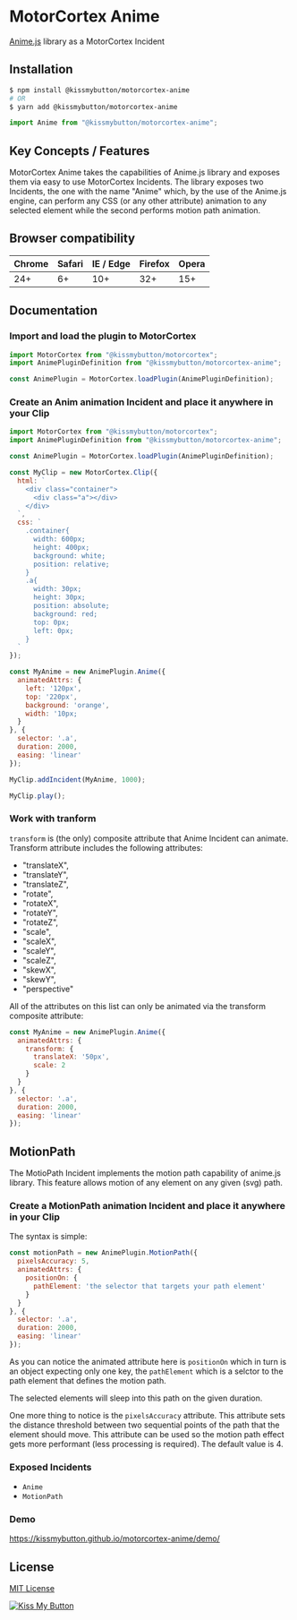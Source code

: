 # MotorCortex Anime

[Anime.js](https://animejs.com/) library as a MotorCortex Incident

## Installation
```bash
$ npm install @kissmybutton/motorcortex-anime
# OR
$ yarn add @kissmybutton/motorcortex-anime
```

```javascript
import Anime from "@kissmybutton/motorcortex-anime";
```


## Key Concepts / Features
MotorCortex Anime takes the capabilities of Anime.js library and exposes them via 
easy to use MotorCortex Incidents. 
The library exposes two Incidents, the one with the name "Anime" which, by the use 
of the Anime.js engine, can perform any CSS (or any other attribute) animation 
to any selected element while the second performs motion path animation.

## Browser compatibility 
| Chrome | Safari | IE / Edge | Firefox | Opera |
| --- | --- | --- | --- | --- |
| 24+ | 6+ | 10+ | 32+ | 15+ |

## Documentation
### Import and load the plugin to MotorCortex
```javascript
import MotorCortex from "@kissmybutton/motorcortex";
import AnimePluginDefinition from "@kissmybutton/motorcortex-anime";

const AnimePlugin = MotorCortex.loadPlugin(AnimePluginDefinition);
```

### Create an Anim animation Incident and place it anywhere in your Clip
```javascript
import MotorCortex from "@kissmybutton/motorcortex";
import AnimePluginDefinition from "@kissmybutton/motorcortex-anime";

const AnimePlugin = MotorCortex.loadPlugin(AnimePluginDefinition);

const MyClip = new MotorCortex.Clip({
  html: `
    <div class="container">
      <div class="a"></div>
    </div>
  `,
  css: `
    .container{
      width: 600px;
      height: 400px;
      background: white;
      position: relative;
    }
    .a{
      width: 30px;
      height: 30px;
      position: absolute;
      background: red;
      top: 0px;
      left: 0px;
    }
  `
});

const MyAnime = new AnimePlugin.Anime({
  animatedAttrs: {
    left: '120px',
    top: '220px',
    background: 'orange',
    width: '10px;
  }
}, {
  selector: '.a',
  duration: 2000,
  easing: 'linear'
});

MyClip.addIncident(MyAnime, 1000);

MyClip.play();
```

### Work with tranform
`transform` is (the only) composite attribute that Anime Incident can animate. Transform attribute includes the following attributes:
- "translateX",
- "translateY",
- "translateZ",
- "rotate",
- "rotateX",
- "rotateY",
- "rotateZ",
- "scale",
- "scaleX",
- "scaleY",
- "scaleZ",
- "skewX",
- "skewY",
- "perspective"

All of the attributes on this list can only be animated via the transform composite attribute:
```javascript
const MyAnime = new AnimePlugin.Anime({
  animatedAttrs: {
    transform: {
      translateX: '50px',
      scale: 2
    }
  }
}, {
  selector: '.a',
  duration: 2000,
  easing: 'linear'
});
```

## MotionPath
The MotioPath Incident implements the motion path capability of anime.js library. This feature allows motion of any element on any given (svg) path.
### Create a MotionPath animation Incident and place it anywhere in your Clip
The syntax is simple:

```javascript
const motionPath = new AnimePlugin.MotionPath({
  pixelsAccuracy: 5,
  animatedAttrs: {
    positionOn: {
      pathElement: 'the selector that targets your path element'
    }
  }
}, {
  selector: '.a',
  duration: 2000,
  easing: 'linear'
});
```
As you can notice the animated attribute here is `positionOn` which in turn is an
object expecting only one key, the `pathElement` which is a selctor to the path
element that defines the motion path.

The selected elements will sleep into this path on the given duration.

One more thing to notice is the `pixelsAccuracy` attribute. This attribute sets the distance threshold between two
sequential points of the path that the element should move. This attribute can be used so the motion path 
effect gets more performant (less processing is required). The default value is 4.

### Exposed Incidents
* `Anime`
* `MotionPath`
### Demo
https://kissmybutton.github.io/motorcortex-anime/demo/


## License
[MIT License](https://opensource.org/licenses/MIT)


  
  
[![Kiss My Button](https://presskit.kissmybutton.gr/logos/kissmybutton-logo-small.png)](https://kissmybutton.gr)
